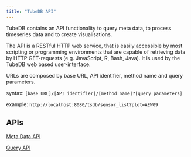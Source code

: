 ```yaml
---
title: "TubeDB API"
---
```


TubeDB contains an API functionality to query meta data, to process timeseries data and to create visualisations.

The API is a RESTful HTTP web service, that is easily accessible by most scripting or programming environments that are capable of retrieving data by HTTP GET-requests (e.g. JavaScript, R, Bash, Java). It is used by the TubeDB web based user-interface.

URLs are composed by base URL, API identifier, method name and query parameters.

syntax: `[base URL]/[API identifier]/[method name]?[query parameters]`

example: `http://localhost:8080/tsdb/sensor_list?plot=AEW09`

APIs
---

[Meta Data API](api_meta.md)

[Query API](api_query.md)